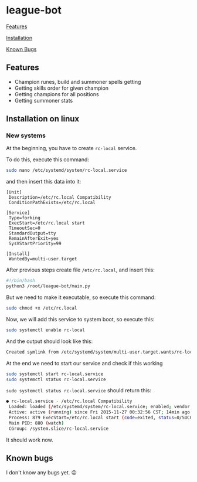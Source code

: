 # league-bot

[Features](#features)

[Installation](#installation-on-linux)

[Known Bugs](#known-bugs)

## Features
 - Champion runes, build and summoner spells getting
 - Getting skills order for given champion
 - Getting champions for all positions
 - Getting summoner stats

## Installation on linux
### New systems
At the beginning, you have to create `rc-local` service. 

To do this, execute this command:
```sh
sudo nano /etc/systemd/system/rc-local.service
```
and then insert this data into it:
```
[Unit]
 Description=/etc/rc.local Compatibility
 ConditionPathExists=/etc/rc.local

[Service]
 Type=forking
 ExecStart=/etc/rc.local start
 TimeoutSec=0
 StandardOutput=tty
 RemainAfterExit=yes
 SysVStartPriority=99

[Install]
 WantedBy=multi-user.target
```
After previous steps create file `/etc/rc.local`, and insert this:
```sh
#!/bin/bash
python3 /root/league-bot/main.py
```
But we need to make it executable, so execute this command:
```sh
sudo chmod +x /etc/rc.local
```

Now, we will add this service to system boot, so execute this:
```sh
sudo systemctl enable rc-local
```

And the output should look like this:
```sh
Created symlink from /etc/systemd/system/multi-user.target.wants/rc-local.service to /etc/systemd/system/rc-local.service.
```

At the end we need to start our service and check if this working
```sh
sudo systemctl start rc-local.service
sudo systemctl status rc-local.service
```
`sudo systemctl status rc-local.service` should return this:
```sh
● rc-local.service - /etc/rc.local Compatibility
 Loaded: loaded (/etc/systemd/system/rc-local.service; enabled; vendor preset: enabled)
 Active: active (running) since Fri 2015-11-27 00:32:56 CST; 14min ago
 Process: 879 ExecStart=/etc/rc.local start (code=exited, status=0/SUCCESS)
 Main PID: 880 (watch)
 CGroup: /system.slice/rc-local.service
```

It should work now.

## Known bugs
I don't know any bugs yet. :wink:
